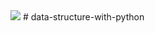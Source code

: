  <img src="https://img.shields.io/badge/python-3178C6?style=flat&logo=TypeScript&logoColor=white"/>
# data-structure-with-python
